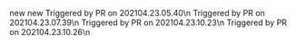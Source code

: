 new
new
Triggered by PR on 202104.23.05.40\n
Triggered by PR on 202104.23.07.39\n
Triggered by PR on 202104.23.10.23\n
Triggered by PR on 202104.23.10.26\n
